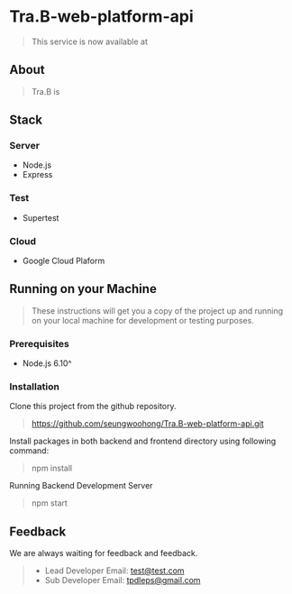# Tra.B-web-platform-api

> This service is now available at 

## About

> Tra.B is 

## Stack

### Server

* Node.js
* Express

### Test

* Supertest

### Cloud

* Google Cloud Plaform

## Running on your Machine

>These instructions will get you a copy of the project up and running on your local machine for development or testing purposes.

### Prerequisites

* Node.js 6.10^

### Installation

Clone this project from the github repository.

> https://github.com/seungwoohong/Tra.B-web-platform-api.git

Install packages in both backend and frontend directory 
using following command:

> npm install

Running Backend Development Server

> npm start

## Feedback

We are always waiting for feedback and feedback.
> * Lead Developer Email: test@test.com
> * Sub Developer Email: tpdleps@gmail.com
